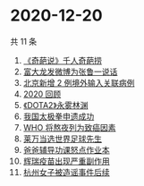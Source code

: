 # 2020-12-20

共 11 条

<!-- BEGIN -->
<!-- 最后更新时间 Sun Dec 20 2020 05:04:10 GMT+0800 (CST) -->
1. [《奇葩说》千人奇葩捞](https://www.zhihu.com/search?q=奇葩说)
1. [富大龙发微博为张鲁一说话](https://www.zhihu.com/search?q=张鲁一)
1. [北京新增 2 例境外输入关联病例](https://www.zhihu.com/search?q=北京疫情)
1. [2020 回顾](https://www.zhihu.com/search?q=2020事件)
1. [《DOTA2》永雾林渊](https://www.zhihu.com/search?q=dota2)
1. [我国太极拳申遗成功](https://www.zhihu.com/search?q=太极拳)
1. [WHO 将熬夜列为致癌因素](https://www.zhihu.com/search?q=熬夜致癌)
1. [莱万当选世界足球先生](https://www.zhihu.com/search?q=莱万)
1. [爸爸辅导功课怒点作业本](https://www.zhihu.com/search?q=爸爸辅导功课)
1. [辉瑞疫苗出现严重副作用](https://www.zhihu.com/search?q=辉瑞疫苗不良反应)
1. [杭州女子被造谣事件后续](https://www.zhihu.com/search?q=女子被冤枉出轨)
<!-- END -->
